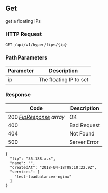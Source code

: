 Get
---------------------------------
get a floating IPs

### HTTP Request

`GET /api/v1/hyper/fips/{ip}`

### Path Parameters

| Parameter | Description |
| --- | --- |
| ip | The floating IP to set |

### Response

| Code | Description |
| --- | --- |
| 200 _[FipResponse](index.md#fipresponse) array_ | OK |
| 400 | Bad Request |
| 404 | Not Found |
| 500 | Server Error |


```
{
  "fip": "35.188.x.x",
  "name": "",
  "createdAt": "2018-04-18T08:10:22.9Z",
  "services": [
    "test-loadbalancer-nginx"
  ]
}
```
